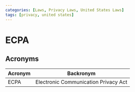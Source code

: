 ```yaml
---
categories: [Laws, Privacy Laws, United States Laws]
tags: [privacy, united states]
---
```


# ECPA

## Acronyms

| Acronym | Backronym |
| - | - |
| ECPA | Electronic Communication Privacy Act |
